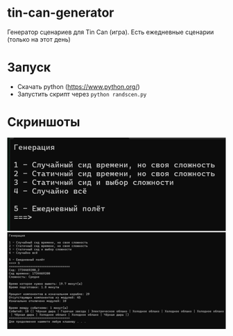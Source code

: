 # tin-can-generator
Генератор сценариев для Tin Can (игра).
Есть ежедневные сценарии (только на этот день)

# Запуск

- Скачать python (https://www.python.org/)
- Запустить скрипт через `python randscen.py`

# Скриншоты

<a>
    <picture>
      <source media="(prefers-color-scheme: dark)" srcset="https://raw.githubusercontent.com/play-go/tin-can-generator/refs/heads/main/image1.png">
      <img alt="Flutter" src="https://raw.githubusercontent.com/play-go/tin-can-generator/refs/heads/main/image1.png">
    </picture>
  <picture>
      <source media="(prefers-color-scheme: dark)" srcset="https://raw.githubusercontent.com/play-go/tin-can-generator/refs/heads/main/image2.png">
      <img alt="Flutter" src="https://raw.githubusercontent.com/play-go/tin-can-generator/refs/heads/main/image2.png">
    </picture>
</a>
